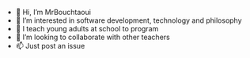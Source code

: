 - 👋 Hi, I’m MrBouchtaoui
- 👀 I’m interested in software development, technology and philosophy
- 🌱 I teach young adults at school to program
- 💞️ I’m looking to collaborate with other teachers
- 📫 Just post an issue

<!---
MrBouchtaoui/MrBouchtaoui is a ✨ special ✨ repository because its `README.md` (this file) appears on your GitHub profile.
You can click the Preview link to take a look at your changes.
--->
